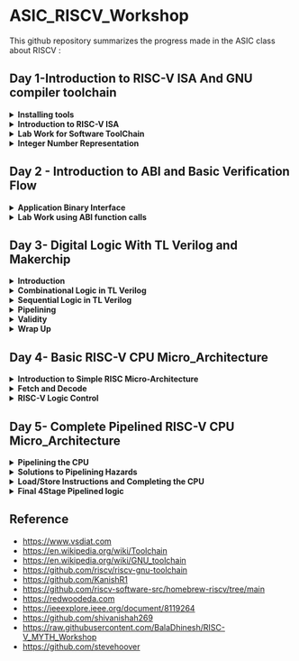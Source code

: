 # ASIC_RISCV_Workshop

This github repository summarizes the progress made in the ASIC class about RISCV :


## Day 1-Introduction to RISC-V ISA And GNU compiler toolchain 


<details>
<summary> <strong>Installing tools</strong> </summary>
	
I installed the needed tools in ubuntu .
    
Steps to install Risc-tools
Open the terminal and type the following commands given below

```bash
sudo apt install libboost-all-dev

git clone https://github.com/kunalg123/riscv_workshop_collaterals.git

cd riscv_workshop_collaterals

chmod +x run.sh

./run.sh                                       // you may get an error, ignore it  and type the following command

cd ~/riscv_toolchain/iverilog/

git checkout                                   //track -b v10-branch origin/v10-branch

git pull 

chmod 777 autoconf.sh 

./autoconf.sh 

./configure 

make

sudo make install

```
- set the path name in bashrc file. go to the file and add the path at the bottom of the file.using the following commands:

```

gedit .bashrc                         //opens the file, type or copy the below path into the file

export PATH="/home/ammula-shiva-kumar/riscv_toolchain/riscv64-unknown-elf-gcc-8.3.0-2019.08.0-x86_64-linux-ubuntu14/bin:$PATH"            //Instead of ammula-shiva-kumar put your username

source .bashrc                   //save the file and close and type this cmd in terminal.

```

</details>

<details>
  <summary><strong>Introduction to RISC-V ISA </strong></summary>

ISA stands for "Instruction Set Architecture." It is a crucial concept in computer architecture that defines the set of instructions that a computer's hardware can execute. An ISA essentially serves as an interface between the hardware and the software, allowing software programs to communicate with and control the underlying hardware components of a computer.

The ISA defines various aspects of a computer's operation, including:

**Instruction Set:** The specific instructions that a computer's processor can understand and execute. These instructions can include arithmetic operations, memory operations, control flow instructions, and more.

**Data Types:** The types of data that the processor can handle, such as integers, floating-point numbers, and characters.

**Registers:** Special storage locations within the processor that are used to hold data temporarily during instruction execution. Different ISAs may have different numbers and types of registers.

**Memory Addressing:** The way in which the ISA specifies how memory locations are addressed and accessed. This includes addressing modes, which determine how operands are retrieved from memory.

**Control Flow:** How the sequence of instructions is controlled, including branching (conditional and unconditional jumps) and subroutine calls.
    
**I/O Operations:** The instructions and mechanisms for interacting with input and output devices.

There are two main types of ISAs:

**Complex Instruction Set Computer (CISC):** In CISC architectures, instructions are relatively complex and can perform multiple tasks in a single instruction. This reduces the number of instructions needed to accomplish a task but can make the hardware more complex.

**Reduced Instruction Set Computer (RISC):** RISC architectures focus on simpler instructions that are executed in a single clock cycle. RISC architectures often have a smaller set of instructions, but more instructions might be required to complete a complex task. This design simplifies the hardware and can lead to better performance and efficiency in certain scenarios.


- **ISA Base and extensions-RISC**:
  
**RISC-V** has a modular design, consisting of alternative base parts, with added optional extensions. The ISA base and its extensions are developed in a collective effort between industry, the research community and educational institutions.

![Screenshot from 2023-08-21 10-34-19](https://github.com/ammulashiva/ASIC_RISCV_Workshop/assets/140998900/291bdb7e-9a3d-491e-a975-6e077ea67bd7)

- in this Workshop the instruction set we use is the Base integer instruction set. Each base integer set is characterized by the  width  of the register (XLEN) and size of the user address space. The most important advantage of RISC-V is that it is an open standard instruction which is easily available for academics and commercial purposes free of cost. The different instructions included in RISC-V are listed below.

1. Pseudo instructions - For e.g- mv,li,ret etc
2. Base integer instruction (RV64I, RV32I)-For e.g-lui,addi etc
3. Multiply extension (RV64M) -For e.g- mulw,divw etc
4. Single and double floating point instruction (RV64F, RV64D) -For e.g- flw,fadd etc
5. Application binary instruction 
6. Memory allocation and stack pointer

The detail of the RISC-V instructions set manual can be found [here] (https://riscv.org).



</details>

<details>
	
  <summary><strong>Lab Work for Software ToolChain</strong></summary>

 **Example_1**
 
Consider a c program to compile sum from 1 to n was written whose  codes given below as [sum_1ton.c]

```

#include <stdio.h>

int main () {
	int i,sum = 0, n = 5;
	for (i = 1; i <=n; ++i) {
		sum += i;
	}
	printf("The sum of the number from 1 to %d is %d\n", n,sum);
	return 0;
	}

```
- The commands used in the terminal are :
  
```

$ vim sum_1ton.c         //create and open the .c file

$ gcc sum_1ton.c

$./a.out                 //run the .exe file

$riscv64-unknown-elf-gcc -O1 -mabi=lp64 -march=rv64i -o sum_1ton.o sum_1ton.c       //compiles the .c file using riscv64i ISA and outputs object file

$ls -ltr sum_1ton.o      //list the details of the file

$riscv64-unknown-elf-objdump -d sum_1ton.o | less    //dumps the object file on to the screen

```
Here -01 gives 15 instructions set while -0fast gives us 12 instructions set(ubuntu) here in macos we get 15 instructions

More generic command with different options:

    `riscv64-unknown-elf-gcc <compiler option -O1 ; Ofast> <ABI specifier -lp64; -lp32; -ilp32> <architecture specifier -RV64 ; RV32> -o <object filename> <C      filename>`
    
Below figure shows the object file created for sum_1ton.c :

![Screenshot from 2023-08-21 11-08-52](https://github.com/ammulashiva/ASIC_RISCV_Workshop/assets/140998900/71315ae1-2fa5-485b-a392-d36fd24b9d82)

The following commands are used to simulate the object file :
```
spike pk sum_1ton.o         //runs the file

spike -d pk sum_1ton.o   //debugger runs instruction by instruction

```
below figure shows the simulation of the program instruction by instruction executing :

![Screenshot from 2023-08-21 11-13-58](https://github.com/ammulashiva/ASIC_RISCV_Workshop/assets/140998900/a34cd959-d0a7-4217-b008-e82d90446e8f)

</details>


<details>  
  <summary><strong>Integer Number Representation</strong></summary>


## 64 Bit Number System for unsigned numbers and signed numbers

In a 64-bit computer architecture,

**Byte:**
        A "byte" in a 64-bit architecture consists of 8 bits, just like in other architectures.
        Each byte can represent a range of values from 0 to 255 (2^8 - 1).
        Bytes are fundamental units of storage and data representation, commonly used for characters, numbers, and other small data units.
        For example, a single ASCII character like 'A' is represented by a byte.

**Word:**
        In a 64-bit architecture, a "word" typically refers to a unit of data that is 64 bits, or 8 bytes.
        This size is often chosen to match the size of the processor's general-purpose registers, enabling efficient processing of data.
        Words are commonly used for integer arithmetic, memory addressing, and data manipulation operations.

**Double Word:** In a 64-bit architecture, a "double word" is a unit of data that is twice the size of a word, hence 128 bits or 16 bytes.Double words are used for larger data structures, floating-point numbers, and certain specialized operations that require more storage space.

        
![Screenshot from 2023-08-21 11-54-55](https://github.com/ammulashiva/ASIC_RISCV_Workshop/assets/140998900/e23174aa-f94a-4055-9164-ac3665acabe9)


Here below we can see the representation of unsigned numbers in 64 bit architecture.

![Screenshot from 2023-08-21 11-55-13](https://github.com/ammulashiva/ASIC_RISCV_Workshop/assets/140998900/20c7e992-1c74-463d-83c1-f2d834bedbf1)

The format and memory for different data types are given below.

![Screenshot from 2023-08-21 11-56-58](https://github.com/ammulashiva/ASIC_RISCV_Workshop/assets/140998900/21a0dd58-5f49-4558-895f-13b49c08b3e0)

**Example_1**

Consider an example to show the maximum value of an unsigned long long integer :

```bash

#include<stdio.h>
#include<math.h>

int main()
{
        unsigned long long int max = (unsigned long long int)(pow(2,64) -1);
        printf("maximum of unsigned long long int is %llu \n ", max) ;
        return 0 ;
}

```
Below is the figure showing the execution of above program :

![Screenshot from 2023-08-21 12-05-19](https://github.com/ammulashiva/ASIC_RISCV_Workshop/assets/140998900/88c33ad0-2894-4ac3-81f8-a71420fb6e3c)

**Example_2**

Consider an example to show the maximum value of an unsigned long long integer :

```bash

#include<stdio.h>
#include<math.h>

int main()
{
        long long int max = ( long long int)(pow(2,63) -1);
         long long int min = ( long long int)(pow(2,63) *-1);

        printf("maximum of unsigned long long int is %lld \n ", max) ;
         printf("minimum of unsigned long long int is %lld \n ", min) ;

        return 0 ;
}

```

Below is the figure showing the execution of above program :

![Screenshot from 2023-08-21 12-13-07](https://github.com/ammulashiva/ASIC_RISCV_Workshop/assets/140998900/9e38eac2-8d84-4fff-b578-2a9fd920045c)


here you can experiment the above program for the signed and unsigned int by changin the power value greater than 64 , and also by changing the format of integer:


</details>

## Day 2 - Introduction to ABI and Basic Verification Flow

<details>
	<summary><strong>Application Binary Interface</strong></summary>

 ## Application Binary Interface

The Application Binary Interface (ABI) for the RISC-V architecture defines a set of rules and conventions for the interaction between software components at the binary level. It encompasses how functions are called, how data is represented and manipulated, how memory is managed, and how system calls are made. The RISC-V ABI ensures compatibility and interoperability between different software modules, making it possible for programs to work seamlessly on different systems that adhere to the same ABI.

![Screenshot from 2023-08-21 12-31-22](https://github.com/ammulashiva/physical_design_using_asic/assets/140998900/32abbb59-73c4-4ef4-9340-6a5300c6b8c1)

### Memory Allocation 

There are two different ways to load the data into registers,the data can be loaded directly to registers but as we dont have large number of registers, we can load the data into the memory and then from memory we can load the data into the registers.

![Screenshot from 2023-08-21 12-31-43](https://github.com/ammulashiva/physical_design_using_asic/assets/140998900/e4a04c1c-0c8d-4c67-ad7d-8a99422e6496)

RiscV belongs to little-endian memory addressing system.Little-endian memory addressing is a way of organizing and storing data in computer memory where the least significant byte (LSB) of a multi-byte value is stored at the lowest memory address, while the most significant byte (MSB) is stored at a higher memory address.This byte order is opposite to big-endian memory addressing.

![Screenshot from 2023-08-21 12-32-17](https://github.com/ammulashiva/physical_design_using_asic/assets/140998900/56b024dd-d94b-41db-a961-4344dc0ec991)

**ld:** This mnemonic stands for "load double-word." It's an instruction used to load a 64-bit (8-byte) value from memory into a register.

**x8:** This is the destination register where the loaded value will be stored. In RISC-V assembly language, registers are denoted by the "x" prefix followed by a number (e.g., x0, x1, x2, ..., x31).

**16:** This is the immediate offset value, which indicates the offset from the address stored in register x23. The offset is added to the address in x23 to calculate the memory address from which the value will be loaded.

**(x23):** This indicates that the address to be used for loading the value is stored in register x23. x23 is the base register, and the offset is added to its value to compute the effective memory address.
    
![Screenshot from 2023-08-21 12-32-54](https://github.com/ammulashiva/physical_design_using_asic/assets/140998900/4fb07b77-b0e1-46db-94de-beeaa1f9912a)

The format of instruction can be seen below.

![Screenshot from 2023-08-21 12-33-28](https://github.com/ammulashiva/physical_design_using_asic/assets/140998900/9690b9ec-54ce-4fab-8e0f-6e7c6949034c)

The add instruction below performs the addition operation by adding the values stored in registers x24 and x8 together. The result of the addition is then stored back in register x8, overwriting the previous value.

![Screenshot from 2023-08-21 12-34-01](https://github.com/ammulashiva/physical_design_using_asic/assets/140998900/8e192c94-5f53-4a1e-af0a-6f58a5446119)

![Screenshot from 2023-08-21 12-34-44](https://github.com/ammulashiva/physical_design_using_asic/assets/140998900/1f3da0f3-067a-4ea8-8c03-0f9c5b20faff)

The below image shows the different ABI names,registers and its usages.

![Screenshot from 2023-08-21 12-35-13](https://github.com/ammulashiva/physical_design_using_asic/assets/140998900/a7f233a0-5ea2-45b0-92d8-652388ccdb7b)

</details>

<details>
	<summary><strong>Lab Work using ABI function calls</strong></summary>

Let us perform the lab to rewrite c program in asm language.The main c program passes a0 and a1 to ASM block and the ASM returns a0 back to the main c program.

![Screenshot from 2023-08-21 12-46-06](https://github.com/ammulashiva/physical_design_using_asic/assets/140998900/fbdf6af9-86ec-477e-bff9-d06a9ae0d423)

Here we develope an alogorithm to count the sum of numbers from point **a(a0)** to point **b(a1)** .The algorithm for the operation of program can be seen below.

![Screenshot from 2023-08-21 12-46-28](https://github.com/ammulashiva/physical_design_using_asic/assets/140998900/a3426bdb-68ee-48fe-897a-0363b301a747)

**Example_1**

Consider 1to9_custom.c file shown below : 

```bash

#include<stdio.h>

extern int load(int x, int y);

int main() {
        int result = 0 ;
        int count = 9 ;
        result = load(0x0, count+1 );
        printf("Sum of numbers from 1 to %d is %d \n ",count , result );
}

```
This is load.S file

```bash

.section .text
.global load
.type load, @function

load:
        add  a4, a0, 0x0
        add  a2, a0, a1
        add  a3, a0, 0x0
loop:   add  a4, a3, a4
        addi a3, a3, 1
        blt  a3, a2, loop
        add  a0, a4, 0x0
        ret

```

Use the below commands to run the above example :

```
$riscv64-unknown-elf-gcc -Ofast -mabi=lp64 -march=rv64i -o 1to9_custom.o 1to9_custom.c load.S
$spike pk 1to9_custom.o
$riscv64-unknown-elf-objdump -d 1to9_custom.o | less

```

Below is the screenshot showing the exicution of aboe program :

![Screenshot from 2023-08-21 12-55-26](https://github.com/ammulashiva/physical_design_using_asic/assets/140998900/552aec3a-36c5-4dcb-984c-52a1f3980d47)

Below is the Screen Shot showing the object file created :

![Screenshot from 2023-08-21 12-55-00](https://github.com/ammulashiva/physical_design_using_asic/assets/140998900/747595cf-9037-4c53-9de1-935cf4c9d7db)

## Lab to run C program on RISC-V CPU


![Screenshot from 2023-08-21 14-15-11](https://github.com/ammulashiva/physical_design_using_asic/assets/140998900/3be5916d-cf5d-4a98-9f1e-e5a05bcd84cf)

Here we have riscv cpu program code through which we send the HEX format file of c program to show output the output of the given code 

```
git clone https://github.com/kunalg123/riscv_workshop_collaterals.git
cd riscv_workshop_collaterals
cd labs
chmod 777 rv32im.sh
./rv32im.sh 

```
![Screenshot from 2023-08-21 14-09-41](https://github.com/ammulashiva/physical_design_using_asic/assets/140998900/641a84d6-5b1d-42dc-8cf6-cb77e5aa0d34)

Input hex file to sent through verilog code:

firmware.hex:

![Screenshot from 2023-08-21 14-16-39](https://github.com/ammulashiva/physical_design_using_asic/assets/140998900/45c06406-a921-4f49-84bf-8ee43867f7e2)

firmware32.hex:

![Screenshot from 2023-08-21 14-16-54](https://github.com/ammulashiva/physical_design_using_asic/assets/140998900/1d58b210-0e5c-4901-9c6a-590d6acac451)

</details>

## Day 3- Digital Logic With TL Verilog and Makerchip 

<details>
	<summary><strong>Introduction</strong></summary>

Transaction-Level Verilog (TL-Verilog) is an extension of traditional Verilog, a hardware description language (HDL) used for designing digital electronic systems. TL-Verilog was developed by a company called Redwood EDA and is designed to improve the productivity and ease of designing digital systems, especially for larger and complex designs.

TL-Verilog introduces several key concepts and features that aim to simplify the design process and make it more accessible to a wider range of engineers, including those who might not have extensive experience in digital design. Some of the main features of TL-Verilog include:

**Transaction-Level Modeling:** In traditional Verilog, designers work with low-level signals and logic gates. TL-Verilog, on the other hand, operates at a higher level of abstraction by allowing designers to describe designs using transaction-level semantics. This means that designers can focus on describing the functional behavior of their designs rather than worrying about low-level implementation details.

**Simplified Parallelism:** TL-Verilog introduces constructs that make it easier to describe parallelism in designs. For instance, the "fsm" block allows designers to specify finite state machines in a more intuitive way, making it simpler to design complex control logic.

**Pipeline Abstraction:** TL-Verilog enables easy description of pipelined designs, which are common in modern digital systems. This abstraction makes it straightforward to express designs with stages that process data sequentially.

**Untimed Abstraction:** Designs in TL-Verilog can be specified in an untimed manner, focusing on the relative timing of operations rather than precise clock cycles. This abstraction is particularly useful for describing algorithms and high-level behavior.

**Automatic Pipelining:** TL-Verilog compilers can automatically insert pipeline stages based on the provided design description. This simplifies the process of designing and optimizing pipelined systems.

**Hierarchical Design:** TL-Verilog encourages hierarchical design by allowing the description of modules with clearly defined interfaces. This helps manage the complexity of larger designs.
 
</details>


<details>
	<summary><strong>Combinational Logic in TL Verilog</strong></summary>

Makerchip IDE

Makerchip is a free online environment for developing high-quality integrated circuits. You can code, compile, simulate, and debug Verilog designs, all from your browser. Your code, block diagrams, and waveforms are tightly integrated.

### Loading pythagorean Example on Makerchip IDE

![Screenshot from 2023-08-21 14-52-02](https://github.com/ammulashiva/physical_design_using_asic/assets/140998900/3369a259-97df-4105-81ad-9c041822fbf3)

### AND Gate Example on Makerchip IDE

we start with understanding the Makerchip IDE platform by trying some basic digital logic gate with And Gate being the standard one. In TL verilog we simply code the logic itself viz $out = $in1 & $in2  without requiring to declare the variables separately and $in assignment is also not required. The output of the above is as shown in figure below. We note that simultaneous highlighting of the variable is possible at the output.

![Screenshot from 2023-08-21 17-11-47](https://github.com/ammulashiva/physical_design_using_asic/assets/140998900/9362e65a-410e-48ee-81f4-18f6439f0472)

### Lab On Understanding Usage Of Vector

![Screenshot from 2023-08-21 17-12-01](https://github.com/ammulashiva/physical_design_using_asic/assets/140998900/939e7af2-9959-401e-ad73-64fc378b77b0)

### Multiplexer on Makerchip IDE

![Screenshot from 2023-08-21 17-12-13](https://github.com/ammulashiva/physical_design_using_asic/assets/140998900/ce50a98f-1688-4d7d-99b2-aa2afd4b8919)

### Calculator on Makerchip IDE

Now a lab on combinational calculator is implemented that can perform +, -, *, / on two input values. The snapshot of the code, waveform and diagram is as shown below.

![Screenshot from 2023-08-21 17-12-24](https://github.com/ammulashiva/physical_design_using_asic/assets/140998900/b362edfc-e98f-4f4b-86de-08930abb4041)
 
</details>

<details>
	<summary><strong> Sequential Logic in TL Verilog</strong></summary>

Sequential logic refers to a type of digital logic circuit or system in which the output depends not only on the current inputs but also on the previous states of the circuit. Unlike combinational logic, which only considers the current inputs to generate outputs, sequential logic incorporates memory elements to store information and generate outputs based on both current inputs and past history.

## Lab On Free Running Counter

![Screenshot from 2023-08-21 16-33-29](https://github.com/ammulashiva/physical_design_using_asic/assets/140998900/1f839c83-130b-4a1e-bf92-74506251b680)

Output:

![Screenshot from 2023-08-21 16-32-42](https://github.com/ammulashiva/physical_design_using_asic/assets/140998900/461bff85-15fb-490d-840f-8fffe8fec0bc)

## Sequential Calculator To Remembers Previous Results For Next Calculations 

The sequential calculator is implemented where the output of the previous stage serves as the input of this stage. The snapshot of the sequential calculator is included below and the code is provided 

![Screenshot from 2023-08-21 16-34-03](https://github.com/ammulashiva/physical_design_using_asic/assets/140998900/bb01883c-16e3-4b6d-8bf5-af107168b6e2)

```
$val1[31:0] = >>1$out[31:0];
         $val2[31:0] = $rand2[3:0];
         $op[1:0] = $rand3[1:0];
   
         $sum[31:0] = $val1[31:0] + $val2[31:0];
         $diff[31:0] = $val1[31:0] - $val2[31:0];
         $prod[31:0] = $val1[31:0] * $val2[31:0];
         $quot[31:0] = $val1[31:0] / $val2[31:0];
   
         $out[31:0] = $reset ? 32'b0 : (($op[1:0]==2'b00) ? $sum :
                                       ($op[1:0]==2'b01) ? $diff :
                                          ($op[1:0]==2'b10) ? $prod : $quot);
   
   `BOGUS_USE($out);
   `BOGUS_USE($reset);

```

Output:

![Screenshot from 2023-08-21 16-58-34](https://github.com/ammulashiva/physical_design_using_asic/assets/140998900/f18bd3ef-228d-45c6-8e5e-580137359356)


</details>
<details> <summary ><strong>Pipelining</strong></summary>
	
**Pipelining** or **timing abstract** is an important feature in TL verilog as it can be implemented very easily with fewer codes as compared to system verilog which reduces bugs to a great extent. An example of the pipeling for pythogoras theorem using both TL verilog and system verilog in this repo . In TL verilog pipeling can be implemented by defining the pipeline as |calc and the different pipeline stages should be properly align and are indicated by @1, @2 and so on.

### Lab To Compute Total Distance 

![Screenshot from 2023-08-21 17-09-18](https://github.com/ammulashiva/physical_design_using_asic/assets/140998900/706712af-9058-4c31-96fa-746fded6427b)

In the above implenation, we can observe the errors in the pipeline:


![Screenshot from 2023-08-21 17-09-44](https://github.com/ammulashiva/physical_design_using_asic/assets/140998900/211ec635-930a-4856-a3ed-f458ea04403c)


### Lab On Counter and Calculator in Pipeline

Block diagram : 

![Screenshot from 2023-08-21 17-04-03](https://github.com/ammulashiva/physical_design_using_asic/assets/140998900/9a813a8f-337c-4956-90c6-2501fb6a9339)

```
   $reset = *reset;
   
   |calc
      @1
         $val1[31:0] = >>1$out;
	 $val2[31:0] = $rand2[3:0];

         $sum[31:0] = $val1+$val2;
         $diff[31:0] = $val1-$val2;
         $prod[31:0] = $val1*$val2;
         $quot[31:0] = $val1/$val2;

         $out[31:0] = $reset ? 0 : ($op[1] ? ($op[0] ? $div : $prod):($op[0] ? $diff : $sum));
         
         $cnt[31:0] = $reset ? 0 : >>1$cnt + 1; 

```

Output:

![Screenshot from 2023-08-21 17-03-39](https://github.com/ammulashiva/physical_design_using_asic/assets/140998900/e711bcc2-8433-4cbc-b7a7-ddb828ace3e1)

### Lab On 2 Cycle Calculator

Below the snapshot of the pipeline sequential calcuator is included. Here the first pipeline stage consists of the input followed by arithimetic operation in the second pipeline stage and finally the ouput is included 2 cycles ahead in the third pipeline stage.

```
|calc
      @1
         $reset = *reset;
         
         
         $val1[31:0] = >>2$out[31:0];
         $val2[31:0] = $rand2[3:0];
         $op[1:0] = $rand3[1:0];
         $sum[31:0] = $val1[31:0] + $val2[31:0];
         $diff[31:0] = $val1[31:0] - $val2[31:0];
         $prod[31:0] = $val1[31:0] * $val2[31:0];
         $quot[31:0] = $val1[31:0] / $val2[31:0];
         
         $num = $reset ? 0 : >>1$num+1;
      @2   
         $out[31:0] = ($reset|!$num) ? 32'b0 : (($op[1:0]==2'b00) ? $sum :
                                       ($op[1:0]==2'b01) ? $diff :
                                          ($op[1:0]==2'b10) ? $prod : $quot);
         
         
         
   
   `BOGUS_USE($out);
   `BOGUS_USE($reset);

```
Block diagram : 

![Screenshot from 2023-08-21 17-02-45](https://github.com/ammulashiva/physical_design_using_asic/assets/140998900/1a7591db-d8fc-42e5-b520-053544439054)


Output:

![Screenshot from 2023-08-21 16-58-34](https://github.com/ammulashiva/physical_design_using_asic/assets/140998900/f18bd3ef-228d-45c6-8e5e-580137359356)

</details>

<details>
	<summary><strong>Validity</strong></summary>

Validity is another feature in TL verilog which is asserted if a particular transactions in a pipeline is valid or true. A new scope, called “when” scope is introduced for this and it is denoted as `?$valid`. This new scope has many advantages - easier design, cleaner debug, better error checking and automated clock gating.
Validity provides :
- Easier debug
- Cleaner design
- Better error checking
- Automated Clock gating
  
### Clock gating

-Why clock gating?

• Clock signals are distributed to EVERY flip-flop.
• Clocks toggle twice per cycle.
• This consumes power.

- Clock gating avoids toggling clock signals.
- TL-Verilog can produce fine-grained gating (or enables).

### Lab On Distance Accumulator with Pythagoran's theorem:

Block diagram :

![Screenshot from 2023-08-21 18-46-37](https://github.com/ammulashiva/physical_design_using_asic/assets/140998900/ca127db2-958e-429a-8399-1a694c594ca5)
```
$reset = *reset;

   |calc
      @1
         $reset = *reset;
            
      ?$vaild      
         @1
            $aa_seq[31:0] = $aa[3:0] * $aa;
            $bb_seq[31:0] = $bb[3:0] * $bb;;
      
         @2
            $cc_seq[31:0] = $aa_seq + $bb_seq;;
      
         @3
            $cc[31:0] = sqrt($cc_seq);
            
      @4
         $total_distance[63:0] = 
            $reset ? '0 :
            $valid ? >>1$total_distance + $cc :
                     >>1$total_distance;
         
```

Output:

![Screenshot from 2023-08-21 18-47-09](https://github.com/ammulashiva/physical_design_using_asic/assets/140998900/c216743f-fc02-4453-ae03-dfe42b3fedb7)

### Lab on cycle Calculator with validity 

Block Diagram :
![Screenshot from 2023-08-21 18-47-36](https://github.com/ammulashiva/physical_design_using_asic/assets/140998900/3b539fe8-9c67-4063-b88d-ebedbff18564)

![Screenshot from 2023-08-21 18-47-59](https://github.com/ammulashiva/physical_design_using_asic/assets/140998900/95ebfe2f-b17e-4d9b-9159-a165c94a6f4b)

```
|calc
      @0
         $reset = *reset;
         
      @1
         $val1 [31:0] = >>2$out [31:0];
         $val2 [31:0] = $rand2[3:0];
         
         $valid = $reset ? 1'b0 : >>1$valid + 1'b1 ;
         $valid_or_reset = $valid || $reset;
         
      ?$vaild_or_reset
         @1   
            $sum [31:0] = $val1 + $val2;
            $diff[31:0] = $val1 - $val2;
            $prod[31:0] = $val1 * $val2;
            $quot[31:0] = $val1 / $val2;
            
         @2   
            $out [31:0] = $reset ? 32'b0 :
                          ($op[1:0] == 2'b00) ? $sum :
                          ($op[1:0] == 2'b01) ? $diff :
                          ($op[1:0] == 2'b10) ? $prod :
                                                $quot ;
            
```

Output:


### Lab on Calculator with single value memory:

Block diagram :

![Screenshot from 2023-08-21 18-48-22](https://github.com/ammulashiva/physical_design_using_asic/assets/140998900/dccf2182-098d-446d-ac55-6bbb707cebaf)
```
 |calc
      @0
         $reset = *reset;
         
      @1
         $val1 [31:0] = >>2$out;
         $val2 [31:0] = $rand2[3:0];
         
         $valid = $reset ? 1'b0 : >>1$valid + 1'b1 ;
         $valid_or_reset = $valid || $reset;
         
      ?$vaild_or_reset
         @1   
            $sum [31:0] = $val1 + $val2;
            $diff[31:0] = $val1 - $val2;
            $prod[31:0] = $val1 * $val2;
            $quot[31:0] = $val1 / $val2;
            
         @2   
            $mem[31:0] = $reset ? 32'b0 :
                         ($op[2:0] == 3'b101) ? $val1 : >>2$mem ;
            
            $out [31:0] = $reset ? 32'b0 :
                          ($op[2:0] == 3'b000) ? $sum :
                          ($op[2:0] == 3'b001) ? $diff :
                          ($op[2:0] == 3'b010) ? $prod :
                          ($op[2:0] == 3'b011) ? $quot :
                          ($op[2:0] == 3'b100) ? >>2$mem : >>2$out ;
            
            
```

Output:

![Screenshot from 2023-08-21 18-48-46](https://github.com/ammulashiva/physical_design_using_asic/assets/140998900/0036a27e-951c-4e42-865d-1ca3f79052d4)

</details>

<details>
	<summary><strong>Wrap Up</strong></summary>
Here we gonna jst explore some examples given in makerchip ide 

### Conway Game Of Life

Here we can study Hierarchy Concept

![Screenshot from 2023-08-21 18-49-01](https://github.com/ammulashiva/physical_design_using_asic/assets/140998900/82235760-a82b-4afd-9246-45e16243a840)

### Pythagoran's theorem:

Block Diagram:

![Screenshot from 2023-08-21 18-49-12](https://github.com/ammulashiva/physical_design_using_asic/assets/140998900/38ec3ab0-6dbd-48a4-993c-6b04e68d8509)

```
   |calc
      
      // DUT
      /coord[1:0]
         @1
            $sq[9:0] = $value[3:0] ** 2;
      @2
         $cc_sq[10:0] = /coord[0]$sq + /coord[1]$sq;
      @3
         $cc[4:0] = sqrt($cc_sq);


      // Print
      @3
         \SV_plus
            always_ff @(posedge clk) begin
               \$display("sqrt((\%2d ^ 2) + (\%2d ^ 2)) = %2d", /coord[0]$value, /coord[1]$value, $cc);
            end


```
Output:

![Screenshot from 2023-08-21 18-49-27](https://github.com/ammulashiva/physical_design_using_asic/assets/140998900/0d02172b-c84f-4702-b81c-6400c57cdd0f)

</details>

## Day 4- Basic RISC-V CPU Micro_Architecture

<details>

<summary><strong>Introduction to Simple RISC Micro-Architecture</strong></summary>

Microarchitecture refers to the internal design and organization of a CPU that implements a particular ISA. RISC-V CPUs can have different microarchitectures that optimize for various aspects such as performance, power efficiency, and area (size of the chip). Here are some key features and concepts commonly found in RISC-V microarchitecture:

1. Instruction Fetch (IF)
2. Instruction Decode (ID)
3. Execution Units

It's important to note that RISC-V is an instruction set architecture, and microarchitectures based on RISC-V can vary widely depending on the design goals of the processor manufacturer. Different companies and research institutions may develop their own microarchitectures that implement the RISC-V ISA in unique ways, tailored to specific use cases and performance goals.

Here we are designing the basic processor of 3 stages fetch, decode and execute based on RISC-V ISA.
For starting the implementation a starter code is present in the github repository provided.

```bash
 https://github.com/stevehoover/RISC-V_MYTH_Workshop
```

- The block diagram of a basic RISC-V microarchitecture

![Screenshot from 2023-08-28 10-18-53](https://github.com/ammulashiva/ASIC_RISCV_Workshop/assets/140998900/e3134bda-597d-4e2a-b91e-9c745f129a5c)

Using the Makerchip platform the implementation of the RISC-V microarchitecture or core is done. For starting the implementation a starter code present here is used. The starter code shell consists of:

- RISC-V Assembler
- Test program
- Visualization(Viz)
- Commented code for register, file and memory.

We will follow a test driven development, ie. develop first and then test functionality.

- Template for starting point code of RISC-V CPU.

```bash
\m4_TLV_version 1d: tl-x.org
\SV
   // This code can be found in: https://github.com/stevehoover/RISC-V_MYTH_Workshop
   
   m4_include_lib(['https://raw.githubusercontent.com/BalaDhinesh/RISC-V_MYTH_Workshop/master/tlv_lib/risc-v_shell_lib.tlv'])

\SV
   m4_makerchip_module   // (Expanded in Nav-TLV pane.)
\TLV

   // /====================\
   // | Sum 1 to 9 Program |
   // \====================/
   //
   // Program for MYTH Workshop to test RV32I
   // Add 1,2,3,...,9 (in that order).
   //
   // Regs:
   //  r10 (a0): In: 0, Out: final sum
   //  r12 (a2): 10
   //  r13 (a3): 1..10
   //  r14 (a4): Sum
   // 
   // External to function:
   m4_asm(ADD, r10, r0, r0)             // Initialize r10 (a0) to 0.
   // Function:
   m4_asm(ADD, r14, r10, r0)            // Initialize sum register a4 with 0x0
   m4_asm(ADDI, r12, r10, 1010)         // Store count of 10 in register a2.
   m4_asm(ADD, r13, r10, r0)            // Initialize intermediate sum register a3 with 0
   // Loop:
   m4_asm(ADD, r14, r13, r14)           // Incremental addition
   m4_asm(ADDI, r13, r13, 1)            // Increment intermediate register by 1
   m4_asm(BLT, r13, r12, 1111111111000) // If a3 is less than a2, branch to label named <loop>
   m4_asm(ADD, r10, r14, r0)            // Store final result to register a0 so that it can be read by main program
   
   // Optional:
   // m4_asm(JAL, r7, 00000000000000000000) // Done. Jump to itself (infinite loop). (Up to 20-bit signed immediate plus implicit 0 bit (unlike JALR) provides byte address; last immediate bit should also be 0)
   m4_define_hier(['M4_IMEM'], M4_NUM_INSTRS)

   |cpu
      @0
         $reset = *reset;



      // YOUR CODE HERE
      // ...

      // Note: Because of the magic we are using for visualisation, if visualisation is enabled below,
      //       be sure to avoid having unassigned signals (which you might be using for random inputs)
      //       other than those specifically expected in the labs. You'll get strange errors for these.

   
   // Assert these to end simulation (before Makerchip cycle limit).
   *passed = *cyc_cnt > 40;
   *failed = 1'b0;
   
   // Macro instantiations for:
   //  o instruction memory
   //  o register file
   //  o data memory
   //  o CPU visualization
   |cpu
      //m4+imem(@1)    // Args: (read stage)
      //m4+rf(@1, @1)  // Args: (read stage, write stage) - if equal, no register bypass is required
      //m4+dmem(@4)    // Args: (read/write stage)
      //m4+myth_fpga(@0)  // Uncomment to run on fpga

   //m4+cpu_viz(@4)    // For visualisation, argument should be at least equal to the last stage of CPU logic. @4 would work for all labs.
\SV
   endmodule
```

- URL to my design -> [Link](https://makerchip.com/sandbox/0PNf4hzOP/0Y6hw0)

- Logic Diagram for the RISC-V CPU we will be designing

![Screenshot from 2023-08-28 10-19-23](https://github.com/ammulashiva/ASIC_RISCV_Workshop/assets/140998900/f81ce045-1125-42b5-a850-b45c23069002)

- We will start implementing the said logic structure in Makerchip IDE and follow a sequence. As noticed, we have marked the various components as 1,2,...,7, thus in the same order we would follow up the implementation.

</details>


<details>

<summary><strong>Fetch and Decode</strong></summary>

Under this section, we will follow up on implementatin of various constituents of the RISC-V CPU in the same order as shown in previous section. We have the framework and template from the previous section.

### *PC Logic Implementation*

In RISC-V, the Program Counter (PC) is a special-purpose register that holds the memory address of the next instruction to be fetched and executed. The PC is also commonly referred to as the instruction pointer (IP) in other architectures. The PC is a crucial component of the processor's control flow, as it determines the sequence of instructions that are fetched and executed.

- Logic Diagram for PC

![Screenshot from 2023-08-28 10-19-50](https://github.com/ammulashiva/ASIC_RISCV_Workshop/assets/140998900/b4f5e6b0-2c2e-4a45-98c0-6d3a5708bf00)

- 32 bit PC has to be reset to 0 is the previous instruction was reset
- The PC increment has to be done with steps of each instruction, ie, 32'b4 increment needed.
- TLverilog code implementation for the same

```bash
|cpu
      @0
         $reset = *reset;
         $pc[31:0] = >>1$reset ? 32'b0 : >>1$pc + 32'd4;
         
```

- Implementation on Makerchip IDE.

![Screenshot from 2023-08-28 10-20-34](https://github.com/ammulashiva/ASIC_RISCV_Workshop/assets/140998900/639891ca-b852-4349-8ef2-5cfbfe967546)

### *Fetch Logic Implementation*

During the fetch stage, processors fetches the instruction from the memory to the address pointed by the program counter. The program counters holds the address of the next stage, in our case it is after 4 cycle and the instruction memory holds the set of instruction to be executed.

- Logic Diagram for Fetch

![Screenshot from 2023-08-28 10-21-03](https://github.com/ammulashiva/ASIC_RISCV_Workshop/assets/140998900/98a17f80-5289-4d8d-b620-6736a31b9818)

- TLverilog code for implementation

```bash
|cpu
      @0
         $reset = *reset;
         $pc[31:0] = >>1$reset ? 32'b0 : >>1$pc + 32'd4;

// Assert these to end simulation (before Makerchip cycle limit).
*passed = *cyc_cnt > 40;
*failed = 1'b0;

|cpu
      m4+imem(@1)    // Args: (read stage)

m4+cpu_viz(@4)

```

- Implementation of Fetch Logic on Makerchip along with Diagram and Visualisation.

![Screenshot from 2023-08-28 10-21-33](https://github.com/ammulashiva/ASIC_RISCV_Workshop/assets/140998900/4c66cb58-532d-4d37-b81d-9c7f50e996bb)

- The current implementations have errors such as the variables are not being used.
- Fetch Logic to be implemented

![Screenshot from 2023-08-28 10-21-55](https://github.com/ammulashiva/ASIC_RISCV_Workshop/assets/140998900/39e7dce7-57cd-4e42-bc26-ae9483aae610)

- Code
```bash
@0
         $reset = *reset;
         $pc[31:0] = >>1$reset ? 32'b0 : >>1$pc + 32'd4;
      @1
         $imem_rd_addr[M4_IMEM_INDEX_CNT-1:0] = $pc[M4_IMEM_INDEX_CNT+1:2];
         $imem_rd_en = !$reset;
         $instr[31:0] = $imem_rd_data[31:0];
      
      ?$imem_rd_en
         @1
            $imem_rd_data[31:0] = /imem[$imem_rd_addr]$instr;
```

- Final implementation of Fetch Logic
  
![Screenshot from 2023-08-28 10-22-26](https://github.com/ammulashiva/ASIC_RISCV_Workshop/assets/140998900/a96efbc2-bbe3-47ab-a596-9e20e3df0f61)

### *Decode Logic Implementation*

Under this section, we look into how to decode the instruction code we fetched from memory.

- Logic Diagram for Decode stage.

![Screenshot from 2023-08-28 10-22-50](https://github.com/ammulashiva/ASIC_RISCV_Workshop/assets/140998900/91ea758e-4160-4c8f-966c-50fd4a5c4862)

Before moving on to Decode logic implementation, it is important to understand how the instruction set and opcode are defined in RISC-V. We have dicussed before the different types of the instruction types. The various types of instrutcion types are summarised in the table along with the binary code. There are 6 instructions type in RISC-V :

1. Register (R) type
2. Immediate (I) type
3. Store (S) type
4. Branch (B) type
5. Upper immediate (U) type
6. Jump (J) type

![Screenshot from 2023-08-28 10-23-16](https://github.com/ammulashiva/ASIC_RISCV_Workshop/assets/140998900/4c424fab-2aba-4114-a4b3-5d1a8929ccd7)

- Code to determine the type of instruction fetched-

```bash
@1
         $is_i_instr = $instr[6:2] ==? 5'b0000x || 
                       $instr[6:2] ==? 5'b001x0 || 
                       $instr[6:2] == 5'b11001;
         $is_r_instr = $instr[6:2] ==? 5'b011x0 || 
                       $instr[6:2] == 5'b01011 || 
                       $instr[6:2] == 5'b10100;
         $is_s_instr = $instr[6:2] ==? 5'b0100x;
         $is_b_instr = $instr[6:2] ==? 5'b11000;
         $is_j_instr = $instr[6:2] ==? 5'b11011;
         $is_u_instr = $instr[6:2] ==? 5'b0x101;
```

- Now we look into how to determine the immediate field from the instruction fetched.

- The table explains the contruct of the *imm* using the various immediate bits from *instr*.

![Screenshot from 2023-08-28 10-23-54](https://github.com/ammulashiva/ASIC_RISCV_Workshop/assets/140998900/7c0ce901-9250-4d1b-870c-f0e93cb065ae)

- Code to determine *imm* for decode logic implementation.

```bash
$imm[31:0] = $is_i_instr ? {{21{$instr[31]}}, $instr[30:20]} :
	     $is_s_instr ? {{21{$instr[31]}}, $instr[30:25], $instr[11:7]} :
	     $is_b_instr ? {{20{$instr[31]}}, $instr[7], $instr[30:25], $instr[11:8], 1'b0} :
	     $is_j_instr ? {{12{$instr[31]}}, $instr[19:12], $instr[20], $instr[30:21], 1'b0} :
	     $is_u_instr ? {$instr[31:12], 12'b0} :
	     32'b0;
```

- Now, we will extract the other fields from the *instr* fetched, using the table below, which explains the construct of the 32 bits instructions in RISC-V.

![Screenshot from 2023-08-28 10-24-07](https://github.com/ammulashiva/ASIC_RISCV_Workshop/assets/140998900/f72cad80-3491-4080-bd25-a9e5fa19e553)


- While determining the other fields, we will create valid fields so that we generate the field only for the type of instructions it is required.

- Code to determine the rest of the feilds.

```bash
	$opcode[6:0] = $instr[6:0];
         
         $funct7_valid = $is_r_instr ;
         ?$funct7_valid
            $funct7[6:0] = $instr[31:25];
            
         $funct3_valid = $is_r_instr || $is_i_instr || $is_s_instr || $is_b_instr;
         ?$funct3_valid
            $funct3[2:0] = $instr[14:12];
         
         $rs1_valid = $is_r_instr || $is_i_instr || $is_s_instr || $is_b_instr;
         ?$rs1_valid
            $rs1[4:0] = $instr[19:15];
         
         $rs2_valid = $is_r_instr || $is_s_instr || $is_b_instr;
         ?$rs2_valid
            $rs2[4:0] = $instr[24:20];
         
         $rd_valid = $is_r_instr || $is_i_instr || $is_u_instr || $is_j_instr;
         ?$rd_valid
            $rd[4:0]  = $instr[11:7];
  
```

- Now, we will determine the individual instructions as per our need.

![Screenshot from 2023-08-28 10-24-34](https://github.com/ammulashiva/ASIC_RISCV_Workshop/assets/140998900/dbeb1e21-c2a5-4d34-a77e-24cbab06d858)

- Code to determine the individual instructions highlightened.

```bash
	 $dec_bits [10:0] = {$funct7[5], $funct3, $opcode};

     	 $is_beq = $dec_bits ==? 11'bx_000_1100011;
         $is_bne = $dec_bits ==? 11'bx_001_1100011;
         $is_blt = $dec_bits ==? 11'bx_100_1100011;
         $is_bge = $dec_bits ==? 11'bx_101_1100011;
         $is_bltu = $dec_bits ==? 11'bx_110_1100011;
         $is_bgeu = $dec_bits ==? 11'bx_111_1100011;
         $is_addi = $dec_bits ==? 11'bx_000_0010011;
         $is_add = $dec_bits ==? 11'b0_000_0110011;
         `BOGUS_USE($is_beq $is_bne $is_blt $is_bge $is_bltu $is_bgeu $is_addi $is_add)

```

- we give *`BOGUS_USE* to inform the complier that even if the variables listed are not consumed, not to throw a warning. It is not a fatel warning, yet this avoid the clutter in the log section.

- Implementation of the complete Decode Logic over Makerchip IDE.

![Screenshot from 2023-08-28 10-24-57](https://github.com/ammulashiva/ASIC_RISCV_Workshop/assets/140998900/1885f6a6-e82f-41cd-a2e3-a72723e31eea)

 
</details>

<details>

<summary><strong>RISC-V Logic Control</strong></summary>

Under this section, we will look into the implementation of RISC-V CPU from register file read onwards.

### *Register File Read Implementation*

- Pipelined Logic diagram for implementation.

![Screenshot from 2023-08-28 10-25-17](https://github.com/ammulashiva/ASIC_RISCV_Workshop/assets/140998900/62d38ee2-e2db-4997-be06-bd2f890e22a8)

- Structure of the register design for implementation. Two read operations and one write operation to be performed. 

![Screenshot from 2023-08-28 10-25-35](https://github.com/ammulashiva/ASIC_RISCV_Workshop/assets/140998900/97df01b1-c608-489d-b4f4-d05aeb19e1d2)

- Code for implementation.

```bash
	 $rf_wr_en = 1'b0;
         $rf_wr_index[4:0] = 5'b0;
         $rf_wr_data[31:0] = 32'b0;
         $rf_rd_en1 = $rs1_valid;
         $rf_rd_en2 = $rs2_valid;
         
         $rf_rd_index1[4:0] = $rs1;
         $rf_rd_index2[4:0] = $rs2;

```

- Now, we have read the register files, we will connect up the values we have read to the signals we will send to the ALU.
- Code for connection.

```bash
	 $src1_value[31:0] = $rf_rd_data1;
         $src2_value[31:0] = $rf_rd_data2;

```

### *ALU Implementation*

We move to the next stage of implementation, ie. ALU. The logic diagram.

![Screenshot from 2023-08-28 10-25-56](https://github.com/ammulashiva/ASIC_RISCV_Workshop/assets/140998900/8c67828b-b951-4871-8b1b-db8913bc7fdd)

- Under this, we implement the arithmatic and logic functionalities of the ALU. Code for the same are as follows.

```bash
	$result[31:0] = $is_addi ? $src1_value + $imm :
			$is_add ? $src1_value + $src2_value :
			32'bx ;
```
- Implementation upto ALU on Makerchip IDE

![Screenshot from 2023-08-28 10-26-23](https://github.com/ammulashiva/ASIC_RISCV_Workshop/assets/140998900/d658e3cc-4d43-40f7-af7f-537cfa2852e1)

### *Register File Write Implementation*

Under this we go over the implementation of Write funcction after the ALU has performed.

- Logic Diagram

![Screenshot from 2023-08-28 10-26-49](https://github.com/ammulashiva/ASIC_RISCV_Workshop/assets/140998900/dd44d3c0-41af-462e-af92-abd994c1cfe7)

- Code for writing register file.

```bash
	$rf_wr_en = $rd_valid && $rd != 5'b0;
	$rf_wr_index[4:0] = $rd;
	$rf_wr_data[31:0] = $result;
```
- Implementation on Makerchip IDE.

![Screenshot from 2023-08-28 10-27-17](https://github.com/ammulashiva/ASIC_RISCV_Workshop/assets/140998900/7b82d6a1-37b4-4585-b47e-09f0d8cc85de)


***Note-->*** We will look into arrays under RISC-V. 
- Arrays are collection of data of same datatypes.
- RISC-V processors support arrays through their memory access instructions and addressing modes. In the RISC-V architecture, arrays are commonly managed using a combination of memory locations and registers.
- Arrays are represented as contiguous blocks of memory in RISC-V.
- Pointers are used to track the memory address where the array starts.
- Arrays are accessed using pointers and offsets calculated from the index and element size.
- Load and store instructions are used to manipulate array elements.
- Pointer arithmetic involves adding offsets to pointers for accessing different elements.
- Pointers are initialized with the memory address of the array's first element.
- Array operations are performed through load-store instructions and pointer manipulation.

![Screenshot from 2023-08-28 10-27-46](https://github.com/ammulashiva/ASIC_RISCV_Workshop/assets/140998900/36a5a224-e7ef-4c0c-9439-4fbebcbf9e7d)

### *Branch Instructions Implementation*

We will look into the implementations for the various branch instructions, we have decoded earlier.

- Logic Diagram

![Screenshot from 2023-08-28 10-28-13](https://github.com/ammulashiva/ASIC_RISCV_Workshop/assets/140998900/f2f8295f-35fd-4ce4-93ef-494a2ae0c671)


- All *instr* with **B** initials are branch statements. Logic for the branches are as follows.

![Screenshot from 2023-08-28 10-28-37](https://github.com/ammulashiva/ASIC_RISCV_Workshop/assets/140998900/febb91a9-70cc-4d12-9f0a-04f55a34c7d1)

-Code for implementing when to take a branch.

```bash
$taken_branch = $is_beq ? ($src1_value == $src2_value):
		$is_bne ? ($src1_value != $src2_value):
		$is_blt ? (($src1_value < $src2_value) ^ ($src1_value[31] != $src2_value[31])):
		$is_bge ? (($src1_value >= $src2_value) ^ ($src1_value[31] != $src2_value[31])):
		$is_bltu ? ($src1_value < $src2_value):
		$is_bgeu ? ($src1_value >= $src2_value):
		1'b0;
```

- Now, we will look into how to figure out where to branch to.
- Code to determine the path to Branch to

```bash
$br_target_pc[31:0] = $pc + $imm;
```

- Makerchip IDE after implementation for branch instructions.

![Screenshot from 2023-08-28 10-29-01](https://github.com/ammulashiva/ASIC_RISCV_Workshop/assets/140998900/18e970b4-7356-41b1-adc2-cf10ca77b0cd)

### *Creating Testbench*

We will now look into how to create a testbench for the functionality of the constructed RISC-V CPU.

- Code for testbench

```bash
*passed = |cpu/xreg[10]>>5$value == (1+2+3+4+5+6+7+8+9) ;

```

- Implementation of the Testbench on Makerchip IDE

![Screenshot from 2023-08-28 10-29-18](https://github.com/ammulashiva/ASIC_RISCV_Workshop/assets/140998900/71d9d5fd-f798-4dc4-9508-e9b64c146f56)

 
</details>

## Day 5- Complete Pipelined RISC-V CPU Micro_Architecture

<details>
	
<summary><strong>Pipelining the CPU</strong></summary>

Under this section, we will look into pipelining and its benefits, and pipeline the RISC-V CPU design. We will go over the possible hazards and how to work around to avoid hazards.

First of all it is important to understand pipelining. It streamlines the process of retiming and considerably reducing the occurrence of functional errors. This technique enables faster computational tasks. We have listed the various benefits of pipelining as follows 

- Increased throughput
- Reduced latency
- Better resource utilization
- Improved parallelism
- Smoother performance
- Scalability
- Faster clock speeds
- Reduced dependencies
- Flexibility
- Efficient resource sharing


As previously explained, establishing the pipeline is a straightforward process of incorporating stages labelled as @1, @2, and so on. A visual representation of the pipelining setup is provided below. In TL Verilog, it's important to note that there is no strict requirement to define the pipeline stages in a specific systematic order, providing an extra layer of benefit.

The hazards that can arise in pipelining a design are listed as 

1. Control flow hazard
2. Read after Write hazard

Now, first we will look into how to pipeline the system, then will tackle the incoming hazards.

***Creating 3-Cycle Valid Signal***
- We make a start pulse to reset the previous cycle
- The we make a 3 cycle loop of valid pulses.

- Schematic Diagram for the design

![Screenshot from 2023-08-29 22-58-26](https://github.com/ammulashiva/ASIC_RISCV_Workshop/assets/140998900/61433146-a7c9-47f1-82c1-267c8b27e544)

- Code for Makerchip IDE implementation.
```bash
	$valid = $reset ? 1'b0 : ($start) ? 1'b1 : (>>3$valid) ;
	$start_int = $reset ? 1'b0 : 1'b1;
	$start = $reset ? 1'b0 : ($start_int && !>>1$start_int);

``` 

***Invalid Cycles Adjustments***

- Once we have created a 3 cycles with valid cycles, we get cycles in which there are non valid cycles.
- We have to make sure invalid instruction does write in the register files and PC.
- Schematic to be implemented

![Screenshot from 2023-08-29 22-58-17](https://github.com/ammulashiva/ASIC_RISCV_Workshop/assets/140998900/31ccf0a3-a1db-440d-8997-a58033c1bdd9)

- TLverilog code for implementation on Makerchip IDE.

```bash
// introducing valid_taken_br
$valid_taken_br = $valid && $taken_branch;

// updating the PC
$pc[31:0] = >>1$reset ? 32'b0 : (>>1$valid_taken_br)? (>>1$br_target_pc) : (>>1$pc + 32'd4);
         
```

***Logic Distribution into 3-Cycles***
- Under this step we look into how to update the design to execute the logic into 3 cycles.
- Schematic for distribution
  
![Screenshot from 2023-08-29 22-57-59](https://github.com/ammulashiva/ASIC_RISCV_Workshop/assets/140998900/8844cb41-e8f3-4d2e-b279-9fb3e03f9d0c)

- **Implementation of 3-Cycle Pipeline over MakerChip IDE.**

![Screenshot from 2023-08-29 22-57-34](https://github.com/ammulashiva/ASIC_RISCV_Workshop/assets/140998900/181ca0b0-9ee9-4718-bcdc-2bebaeca405c)

</details>

<details>
	
<summary><strong>Solutions to Pipelining Hazards</strong></summary>

We will look into how to get past the pipeline hazards.

- One such hazards, is ***read after write hazard***.
- Schematic to tackle this is given below

![Screenshot from 2023-08-29 22-57-09](https://github.com/ammulashiva/ASIC_RISCV_Workshop/assets/140998900/86c08630-9e3e-42f4-b72f-26a1ff8d36d7)

- Code introduced to the CPU for the tackle

```bash
	$src1_value[31:0] = ((>>1$rf_wr_en) && (>>1$rd == $rs1 )) ? (>>1$result): $rf_rd_data1; 
	$src2_value[31:0] = ((>>1$rf_wr_en) && (>>1$rd == $rs2 )) ? (>>1$result) : $rf_rd_data2;
```

- Now, we look into how to rectify the branch paths in the CPU core developed.
- Scehmatic to rectify the brancg path followed

![Screenshot from 2023-08-29 22-56-59](https://github.com/ammulashiva/ASIC_RISCV_Workshop/assets/140998900/9e318153-f8f6-4167-9c84-7427283a3bf5)

- Code Introduced
```bash
 	$pc[31:0] = (>>1$reset) ? 32'b0 : (>>3$valid_taken_br) ? (>>3$br_tgt_pc) :  (>>3$int_pc)  ;


	// we will comment off the valid line
	//$valid = $reset ? 1'b0 : ($start) ? 1'b1 : (>>3$valid) ; 
```

- Now, we will decode the remaining ***RV32I Base Instruction Set***. Can refer this page for a detailed discription --> [LINK](https://msyksphinz-self.github.io/riscv-isadoc/html/rvi.html)
- Once we complete the decoding, we finish the ALU logic for the decode instruction set.
- Complete implementation on Makerchip IDE.

![Screenshot from 2023-08-29 22-56-33](https://github.com/ammulashiva/ASIC_RISCV_Workshop/assets/140998900/cc1234f1-c6c6-44f8-af52-26ec1a9669c9)
 
</details>

<details>
	
<summary><strong>Load/Store Instructions and Completing the CPU</strong></summary>

Under this section, we will look into how to add the load and store data from register files and test program, followed by instantiation of the data memory unit. Towards the end we will look into how to generate branch control logic for the jump statements.

- Schematic for how to redirect the load.

![Screenshot from 2023-08-29 22-56-02](https://github.com/ammulashiva/ASIC_RISCV_Workshop/assets/140998900/21e19a33-e899-408d-8363-99dc77de0bc8)


- Now, we look into the schematic flow to load data and implement this on makerchip.
 
![Screenshot from 2023-08-29 22-55-53](https://github.com/ammulashiva/ASIC_RISCV_Workshop/assets/140998900/b7edeb5b-c168-44e4-9927-0a19bf02a61f)

- Now we begin with creating the data memory.
- The block diagram for the memory structure, representing the inputs and outputs for the memory block are as follows.

![Screenshot from 2023-08-29 22-55-31](https://github.com/ammulashiva/ASIC_RISCV_Workshop/assets/140998900/7faaf138-d427-4f47-b3da-7a0b7e7d44fd)

- After the memory is instantiated, we try to load and store using different register and have a hands-on practice.

- The final being is the integration of control for branching of jump statements.

- The scehmatic diagram showing the implemetation of jump statement logic

![Screenshot from 2023-08-29 22-55-10](https://github.com/ammulashiva/ASIC_RISCV_Workshop/assets/140998900/108e1c24-594a-4307-a642-8d0f89f3c7a1)

***Final Implementaion on Makerchip IDE***

![Screenshot from 2023-08-29 22-54-40](https://github.com/ammulashiva/ASIC_RISCV_Workshop/assets/140998900/efce00a3-6f57-4271-9064-8776da6824bd)

</details>


<details>

<summary><strong>Final 4Stage Pipelined logic </strong></summary>

	
#### Final 4 Stage Pipelined Logic 
```
\m4_TLV_version 1d: tl-x.org
\SV
   // This code can be found in: https://github.com/stevehoover/RISC-V_MYTH_Workshop
   
   m4_include_lib(['https://raw.githubusercontent.com/BalaDhinesh/RISC-V_MYTH_Workshop/master/tlv_lib/risc-v_shell_lib.tlv'])

\SV
   m4_makerchip_module   // (Expanded in Nav-TLV pane.)
\TLV
     
   // /====================\
   // | Sum 1 to 9 Program |
   // \====================/
   //
   // Program for MYTH Workshop to test RV32I
   // Add 1,2,3,...,9 (in that order).
   //
   // Regs:
   //  r10 (a0): In: 0, Out: final sum
   //  r12 (a2): 10
   //  r13 (a3): 1..10
   //  r14 (a4): Sum
   // 
   // External to function:
   m4_asm(ADD, r10, r0, r0)             // Initialize r10 (a0) to 0.
   // Function:
   m4_asm(ADD, r14, r10, r0)            // Initialize sum register a4 with 0x0
   m4_asm(ADDI, r12, r10, 1010)         // Store count of 10 in register a2.
   m4_asm(ADD, r13, r10, r0)            // Initialize intermediate sum register a3 with 0
   // Loop:
   m4_asm(ADD, r14, r13, r14)           // Incremental addition
   m4_asm(ADDI, r13, r13, 1)            // Increment intermediate register by 1
   m4_asm(BLT, r13, r12, 1111111111000) // If a3 is less than a2, branch to label named <loop>
   m4_asm(ADD, r10, r14, r0)            // Store final result to register a0 so that it can be read by main program
   m4_asm(SW, r0, r10, 100)
   m4_asm(LW, r15, r0, 100)
   // Optional:
   // m4_asm(JAL, r7, 00000000000000000000) // Done. Jump to itself (infinite loop). (Up to 20-bit signed immediate plus implicit 0 bit (unlike JALR) provides byte address; last immediate bit should also be 0)
   m4_define_hier(['M4_IMEM'], M4_NUM_INSTRS)

   |cpu
      @0
         $reset = *reset;
              //Fetch1   
         $pc[31:0] = >>1$reset ? 32'b0 :
                     >>3$valid_taken_br ? >>3$br_tgt_pc :
                     >>3$valid_load ? >>3$inc_pc : 
                     (>>3$valid_jump && >>3$is_jal) ? >>3$br_tgt_pc :
                     (>>3$valid_jump && >>3$is_jalr) ? >>3$jalr_tgt_pc :
                     >>1$inc_pc;
                     
                    
      @1
         $inc_pc[31:0] = $pc + 32'd4 ;
         $imem_rd_en = !>>1$reset;    
         $imem_rd_addr[M4_IMEM_INDEX_CNT-1:0] = $pc[M4_IMEM_INDEX_CNT+1:2]; 
      @3
                
         $valid = !(>>1$valid_taken_br || >>2$valid_taken_br || >>1$valid_load || >>2$valid_load 
                    || >>1$valid_jump || >>2$valid_jump) ;
                    
         $valid_load = $valid && $is_load ;
         $valid_jump = $valid && $is_load;
                       
                       
                 
            //$valid_load = $valid && $is_load ;
                
            //Fetch2 
      @1
         $instr[31:0] = $imem_rd_data[31:0]; 
               
          //Instructions type decode 
         $is_i_instr = $instr[6:2] ==? 5'b0000x || 
                       $instr[6:2] ==? 5'b001x0 || 
                       $instr[6:2] ==? 5'b11001 ;
         $is_r_instr = $instr[6:2] ==? 5'b011x0 || 
                       $instr[6:2] ==? 5'b01011 || 
                       $instr[6:2] ==? 5'b10100 ; 
         $is_s_instr = $instr[6:2] ==? 5'b0100x ;
         $is_b_instr = $instr[6:2] ==? 5'b11000 ;
         $is_j_instr = $instr[6:2] ==? 5'b11011 ;
         $is_u_instr = $instr[6:2] ==? 5'b0x101 ;
         
           //Instruction immediate decode
         $imm[31:0] = $is_i_instr ? {{21{$instr[31]}},$instr[30:20] }:
                      $is_s_instr ? {{21{$instr[31]}},$instr[30:25],$instr[11:8],$instr[7]} :
                      $is_b_instr ? {{20{$instr[31]}},$instr[7],$instr[30:25],$instr[11:8],1'b0} :
                      $is_u_instr ? {$instr[31], $instr[30:20],$instr[19:12],12'b0 }:
                      $is_j_instr ? {{12{$instr[31]}},$instr[19:12],$instr[20],$instr[30:21],1'b0} :
                      32'b0 ;
         $opcode[6:0] = $instr[6:0];

           //b. func7 decode

         $func7_valid = $is_r_instr ;
         ?$func7_valid
            $func7[6:0] = $instr[31:25];
         //c. rs2 decode

         $rs2_valid = $is_r_instr || $is_s_instr || $is_b_instr ;
         ?$rs2_valid
            $rs2[4:0] = $instr[24:20];

          //d. rs1 valid

         $rs1_valid = $is_r_instr || $is_i_instr || $is_s_instr || $is_b_instr ;
         ?$rs1_valid
            $rs1[4:0] = $instr[19:15] ;

          //e. func3 valid

         $func3_valid = $is_r_instr || $is_i_instr || $is_s_instr || $is_b_instr ;
         ?$func3_valid
            $func3[2:0] = $instr[14:12] ;

         $rd_valid = $is_r_instr || $is_i_instr || $is_u_instr || $is_j_instr ;
         ?$rd_valid
            $rd[4:0] = $instr[11:7];     
      
         $dec_bits[10:0] = {$func7[5], $func3, $opcode} ;
         $is_beq = $dec_bits ==? 11'bx_000_1100011 ;
         $is_bne = $dec_bits ==? 11'bx_001_1100011 ;
         $is_blt = $dec_bits ==? 11'bx_100_1100011 ;
         $is_bge = $dec_bits ==? 11'bx_101_1100011 ;           
         $is_bltu = $dec_bits ==? 11'bx_110_1100011 ;
         $is_bgeu = $dec_bits ==? 11'bx_111_1100011 ;  
         $is_addi = $dec_bits ==? 11'bx_000_0010011 ;
         $is_add = $dec_bits ==? 11'b0_000_0110011 ;
         
         $is_load = $dec_bits ==? 11'bx_xxx_0000011;
         
         $is_sb = $dec_bits ==? 11'bx_000_0100011;
         $is_sh = $dec_bits ==? 11'bx_001_0100011;
         $is_sw = $dec_bits ==? 11'bx_010_0100011;
         $is_slti = $dec_bits ==? 11'bx_010_0010011;
         $is_sltiu = $dec_bits ==? 11'bx_011_0010011;
         $is_xori = $dec_bits ==? 11'bx_100_0010011;
         $is_ori = $dec_bits ==? 11'bx_110_0010011;
         $is_andi = $dec_bits ==? 11'bx_111_0010011;
         $is_slli = $dec_bits ==? 11'b0_001_0010011;
         $is_srli = $dec_bits ==? 11'b0_101_0010011;
         $is_srai = $dec_bits ==? 11'b1_101_0010011;
         $is_sub = $dec_bits ==? 11'b1_000_0110011;
         $is_sll = $dec_bits ==? 11'b0_001_0110011;
         $is_slt = $dec_bits ==? 11'b0_010_0110011;
         $is_sltu = $dec_bits ==? 11'b0_011_0110011;
         $is_xor = $dec_bits ==? 11'b0_100_0110011;
         $is_srl = $dec_bits ==? 11'b0_101_0110011;
         $is_sra = $dec_bits ==? 11'b1_101_0110011;
         $is_or = $dec_bits ==? 11'b0_110_0110011;
         $is_and = $dec_bits ==? 11'b0_111_0110011;
         $is_lui = $dec_bits ==? 11'bx_xxx_0110111;
         $is_auipc = $dec_bits ==? 11'bx_xxx_0010111;
         $is_jal = $dec_bits ==? 11'bx_xxx_1101111;
         $is_jalr = $dec_bits ==? 11'bx_000_1100111;
         $is_jump = $is_jal || $is_jalr ;
         
         `BOGUS_USE($is_beq $is_bne $is_blt $is_bge $is_bltu $is_bgeu $is_addi $is_add) 
      @2
         
            //Register file read
         $rf_rd_en1 = $rs1_valid && >>2$result ;
         $rf_rd_index1[4:0] = $rs1 ;
         $rf_rd_en2 = $rs2_valid && >>2$result;
         $rf_rd_index2[4:0] = $rs2 ;

      //Branch_instruction2
         $br_tgt_pc[31:0] = $pc + $imm ;

     //source to alu assigned with o/p of read register
         $src1_value[31:0] = 
              (>>1$rf_wr_index == $rf_rd_index1) && >>1$rf_wr_en ?
                 >>1$result :
                  $rf_rd_data1;
         $src2_value[31:0] = 
              (>>1$rf_wr_index == $rf_rd_index2) && >>1$rf_wr_en ?
                 >>1$result :
                   $rf_rd_data2;
                   
      //dmem:1-R/W memory             
      @4
         $dmem_wr_en = $is_s_instr && $valid ;
         $dmem_addr[3:0] = $result[5:2] ;
         $dmem_wr_data[31:0] = $src2_value ;
         $dmem_rd_en = $is_load ;
        
      @4
         //LOAD DATA
         $ld_data[31:0] = $dmem_rd_data ;
      @3
         $jalr_tgt_pc[31:0] = $src1_value + $imm ;
      
      @3
     //Assigning aadi and add value to alu
         $sltu_rslt[31:0] = $src1_value < $src2_value ;
         $sltiu_rslt[31:0]  = $src1_value < $imm ;
         
         $result[31:0] =
              $is_addi ? $src1_value + $imm :
              $is_add ? $src1_value + $src2_value :
              $is_andi ? $src1_value & $imm :
              $is_ori  ? $src1_value | $imm :
              $is_xori ? $src1_value ^ $imm :
              $is_slli ? $src1_value << $imm[5:0] :
              $is_srli ? $src1_value >> $imm[5:0] :
              $is_and ? $src1_value & $src2_value :
              $is_or ? $src1_value | $src2_value :
              $is_xor ? $src1_value ^ $src2_value :
              $is_sub ? $src1_value - $src2_value :
              $is_sll ? $src1_value << $src2_value[4:0] :
              $is_srl ? $src1_value >> $src2_value[4:0] :
              $is_sltu ? $src1_value < $src2_value :
              $is_sltiu ? $src1_value < $imm :
              $is_lui ? {$imm[31:12], 12'b0} :
              $is_auipc ? $pc + $imm : 
              $is_jal ? $pc + 32'd4 :
              $is_jalr ? $pc + 32'd4 :
              $is_srai ? {{32{$src1_value[31]}}, $src1_value} >> $imm[4:0] :
              $is_slt ? ($src1_value[31] == $src2_value[31]) ? $sltu_rslt : {31'b0, $src1_value[31]} :
              $is_slti ? ($src1_value[31] == $imm[31]) ? $sltiu_rslt : {31'b0, $src1_value[31]} :
              $is_sra ? {{32{$src1_value[31]}}, $src1_value} >> $src2_value[4:0] :
              $is_load || $is_s_instr ? $src1_value + $imm :
              32'bx ;
        //Register file write
         $rf_wr_en = $rd_valid && $rd != 5'b0 && $valid || >>2$valid_load ;
         $rf_wr_index[4:0] = >>2$valid_load ? >>2$rd : $rd ;
         $rf_wr_data[31:0] = >>2$valid_load ? >>2$ld_data : $result ;

        //Branch insturctions
         $taken_br = $is_beq ? ($src1_value == $src2_value):
                     $is_bne ? ($src1_value != $src2_value):
                     $is_blt ? (($src1_value < $src2_value) ^ ($src1_value[31] != $src2_value[31])):
                     $is_bge ? (($src1_value >= $src2_value) ^ ($src1_value[31]!= $src2_value[31])):
                     $is_bltu ? ($src1_value > $src2_value) :
                     $is_bgeu ? ($src1_value >= $src2_value) :
                     1'b0 ;
           //for invalid instruction
         $valid_taken_br = $valid && $taken_br ;
         
         // Note: Because of the magic we are using for visualisation, if visualisation is enabled below,
         //       be sure to avoid having unassigned signals (which you might be using for random inputs)
         //       other than those specifically expected in the labs. You'll get strange errors for these.
         // Assert these to end simulation (before Makerchip cycle limit).
          //*passed = *cyc_cnt > 40;
   *passed = |cpu/xreg[15]>>5$value == (1+2+3+4+5+6+7+8+9);
   *failed = 1'b0;
   
   // Macro instantiations for:
   //  o instruction memory
   //  o register file
   //  o data memory
   //  o CPU visualization
   |cpu
      m4+imem(@1)    // Args: (read stage)
      m4+rf(@2, @3)  // Args: (read stage, write stage) - if equal, no register bypass is required
      m4+dmem(@4)    // Args: (read/write stage)
   
   m4+cpu_viz(@4)    // For visualisation, argument should be at least equal to the last stage of CPU logic. @4 would work for all labs.
\SV
   endmodule

```

![final_code](./riscv_isa_labs/day_5/images/final_code.png) 


</details>


## Reference 
- https://www.vsdiat.com
- https://en.wikipedia.org/wiki/Toolchain
- https://en.wikipedia.org/wiki/GNU_toolchain
- https://github.com/riscv/riscv-gnu-toolchain
- https://github.com/KanishR1
- https://github.com/riscv-software-src/homebrew-riscv/tree/main
- https://redwoodeda.com
- https://ieeexplore.ieee.org/document/8119264
- https://github.com/shivanishah269
- https://raw.githubusercontent.com/BalaDhinesh/RISC-V_MYTH_Workshop
- https://github.com/stevehoover
